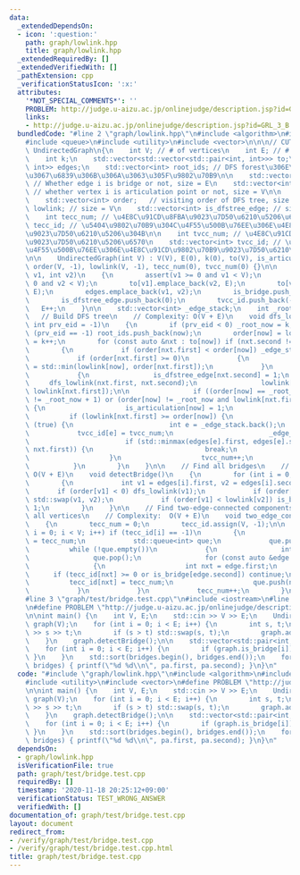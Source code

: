 ```yaml
---
data:
  _extendedDependsOn:
  - icon: ':question:'
    path: graph/lowlink.hpp
    title: graph/lowlink.hpp
  _extendedRequiredBy: []
  _extendedVerifiedWith: []
  _pathExtension: cpp
  _verificationStatusIcon: ':x:'
  attributes:
    '*NOT_SPECIAL_COMMENTS*': ''
    PROBLEM: http://judge.u-aizu.ac.jp/onlinejudge/description.jsp?id=GRL_3_B
    links:
    - http://judge.u-aizu.ac.jp/onlinejudge/description.jsp?id=GRL_3_B
  bundledCode: "#line 2 \"graph/lowlink.hpp\"\n#include <algorithm>\n#include <cassert>\n\
    #include <queue>\n#include <utility>\n#include <vector>\n\n\n// CUT begin\nstruct\
    \ UndirectedGraph\n{\n    int V; // # of vertices\n    int E; // # of edges\n\
    \    int k;\n    std::vector<std::vector<std::pair<int, int>>> to;\n    std::vector<std::pair<int,\
    \ int>> edges;\n    std::vector<int> root_ids; // DFS forest\u306E\u69CB\u7BC9\
    \u3067\u6839\u306B\u306A\u3063\u305F\u9802\u70B9\n\n    std::vector<int> is_bridge;\
    \ // Whether edge i is bridge or not, size = E\n    std::vector<int> is_articulation;\
    \ // whether vertex i is articulation point or not, size = V\n\n    // lowlink\n\
    \    std::vector<int> order;   // visiting order of DFS tree, size = V\n    std::vector<int>\
    \ lowlink; // size = V\n    std::vector<int> is_dfstree_edge; // size = E\n\n\
    \    int tecc_num; // \u4E8C\u91CD\u8FBA\u9023\u7D50\u6210\u5206\u6570\n    std::vector<int>\
    \ tecc_id; // \u5404\u9802\u70B9\u304C\u4F55\u500B\u76EE\u306E\u4E8C\u91CD\u8FBA\
    \u9023\u7D50\u6210\u5206\u304B\n\n    int tvcc_num; // \u4E8C\u91CD\u9802\u70B9\
    \u9023\u7D50\u6210\u5206\u6570\n    std::vector<int> tvcc_id; // \u5404\u8FBA\u304C\
    \u4F55\u500B\u76EE\u306E\u4E8C\u91CD\u9802\u70B9\u9023\u7D50\u6210\u5206\u304B\
    \n\n    UndirectedGraph(int V) : V(V), E(0), k(0), to(V), is_articulation(V, 0),\
    \ order(V, -1), lowlink(V, -1), tecc_num(0), tvcc_num(0) {}\n\n    void add_edge(int\
    \ v1, int v2)\n    {\n        assert(v1 >= 0 and v1 < V);\n        assert(v2 >=\
    \ 0 and v2 < V);\n        to[v1].emplace_back(v2, E);\n        to[v2].emplace_back(v1,\
    \ E);\n        edges.emplace_back(v1, v2);\n        is_bridge.push_back(0);\n\
    \        is_dfstree_edge.push_back(0);\n        tvcc_id.push_back(-1);\n     \
    \   E++;\n    }\n\n    std::vector<int> _edge_stack;\n    int _root_now;\n\n \
    \   // Build DFS tree\n    // Complexity: O(V + E)\n    void dfs_lowlink(int now,\
    \ int prv_eid = -1)\n    {\n        if (prv_eid < 0) _root_now = k;\n        if\
    \ (prv_eid == -1) root_ids.push_back(now);\n        order[now] = lowlink[now]\
    \ = k++;\n        for (const auto &nxt : to[now]) if (nxt.second != prv_eid)\n\
    \        {\n            if (order[nxt.first] < order[now]) _edge_stack.push_back(nxt.second);\n\
    \            if (order[nxt.first] >= 0)\n            {\n                lowlink[now]\
    \ = std::min(lowlink[now], order[nxt.first]);\n            }\n            else\n\
    \            {\n                is_dfstree_edge[nxt.second] = 1;\n           \
    \     dfs_lowlink(nxt.first, nxt.second);\n                lowlink[now] = std::min(lowlink[now],\
    \ lowlink[nxt.first]);\n\n                if ((order[now] == _root_now and order[nxt.first]\
    \ != _root_now + 1) or (order[now] != _root_now and lowlink[nxt.first] >= order[now]))\
    \ {\n                    is_articulation[now] = 1;\n                }\n      \
    \          if (lowlink[nxt.first] >= order[now]) {\n                    while\
    \ (true) {\n                        int e = _edge_stack.back();\n            \
    \            tvcc_id[e] = tvcc_num;\n                        _edge_stack.pop_back();\n\
    \                        if (std::minmax(edges[e].first, edges[e].second) == std::minmax(now,\
    \ nxt.first)) {\n                            break;\n                        }\n\
    \                    }\n                    tvcc_num++;\n                }\n \
    \           }\n        }\n    }\n\n    // Find all bridges\n    // Complexity:\
    \ O(V + E)\n    void detectBridge()\n    {\n        for (int i = 0; i < E; i++)\n\
    \        {\n            int v1 = edges[i].first, v2 = edges[i].second;\n     \
    \       if (order[v1] < 0) dfs_lowlink(v1);\n            if (order[v1] > order[v2])\
    \ std::swap(v1, v2);\n            if (order[v1] < lowlink[v2]) is_bridge[i] =\
    \ 1;\n        }\n    }\n\n    // Find two-edge-connected components and classify\
    \ all vertices\n    // Complexity:  O(V + E)\n    void two_edge_connected_components()\n\
    \    {\n        tecc_num = 0;\n        tecc_id.assign(V, -1);\n\n        for (int\
    \ i = 0; i < V; i++) if (tecc_id[i] == -1)\n        {\n            tecc_id[i]\
    \ = tecc_num;\n            std::queue<int> que;\n            que.push(i);\n  \
    \          while (!que.empty())\n            {\n                int now = que.front();\n\
    \                que.pop();\n                for (const auto &edge : to[now])\n\
    \                {\n                    int nxt = edge.first;\n              \
    \      if (tecc_id[nxt] >= 0 or is_bridge[edge.second]) continue;\n          \
    \          tecc_id[nxt] = tecc_num;\n                    que.push(nxt);\n    \
    \            }\n            }\n            tecc_num++;\n        }\n    }\n};\n\
    #line 3 \"graph/test/bridge.test.cpp\"\n#include <iostream>\n#line 6 \"graph/test/bridge.test.cpp\"\
    \n#define PROBLEM \"http://judge.u-aizu.ac.jp/onlinejudge/description.jsp?id=GRL_3_B\"\
    \n\nint main() {\n    int V, E;\n    std::cin >> V >> E;\n    UndirectedGraph\
    \ graph(V);\n    for (int i = 0; i < E; i++) {\n        int s, t;\n        std::cin\
    \ >> s >> t;\n        if (s > t) std::swap(s, t);\n        graph.add_edge(s, t);\n\
    \    }\n    graph.detectBridge();\n\n    std::vector<std::pair<int, int>> bridges;\n\
    \    for (int i = 0; i < E; i++) {\n        if (graph.is_bridge[i]) { bridges.emplace_back(graph.edges[i]);\
    \ }\n    }\n    std::sort(bridges.begin(), bridges.end());\n    for (auto pa :\
    \ bridges) { printf(\"%d %d\\n\", pa.first, pa.second); }\n}\n"
  code: "#include \"graph/lowlink.hpp\"\n#include <algorithm>\n#include <iostream>\n\
    #include <utility>\n#include <vector>\n#define PROBLEM \"http://judge.u-aizu.ac.jp/onlinejudge/description.jsp?id=GRL_3_B\"\
    \n\nint main() {\n    int V, E;\n    std::cin >> V >> E;\n    UndirectedGraph\
    \ graph(V);\n    for (int i = 0; i < E; i++) {\n        int s, t;\n        std::cin\
    \ >> s >> t;\n        if (s > t) std::swap(s, t);\n        graph.add_edge(s, t);\n\
    \    }\n    graph.detectBridge();\n\n    std::vector<std::pair<int, int>> bridges;\n\
    \    for (int i = 0; i < E; i++) {\n        if (graph.is_bridge[i]) { bridges.emplace_back(graph.edges[i]);\
    \ }\n    }\n    std::sort(bridges.begin(), bridges.end());\n    for (auto pa :\
    \ bridges) { printf(\"%d %d\\n\", pa.first, pa.second); }\n}\n"
  dependsOn:
  - graph/lowlink.hpp
  isVerificationFile: true
  path: graph/test/bridge.test.cpp
  requiredBy: []
  timestamp: '2020-11-18 20:25:12+09:00'
  verificationStatus: TEST_WRONG_ANSWER
  verifiedWith: []
documentation_of: graph/test/bridge.test.cpp
layout: document
redirect_from:
- /verify/graph/test/bridge.test.cpp
- /verify/graph/test/bridge.test.cpp.html
title: graph/test/bridge.test.cpp
---
```

